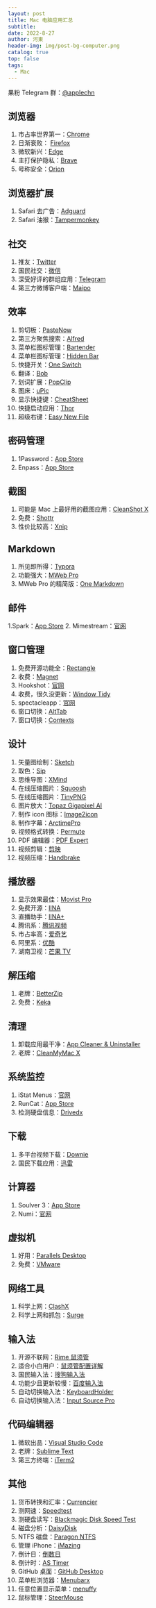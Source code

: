 ```yaml
---
layout: post
title: Mac 电脑应用汇总
subtitle: 
date: 2022-8-27
author: 河東
header-img: img/post-bg-computer.png
catalog: true
top: false
tags:
  - Mac
---
```


果粉 Telegram 群：[@applechn](https://t.me/applechn)

## 浏览器
1. 市占率世界第一：[Chrome](https://www.google.com/intl/zh-CN/chrome/)
2. 日渐衰败： [Firefox](https://www.mozilla.org/zh-CN/firefox/new/) 
3. 微软新兴：[Edge](https://www.microsoftedgeinsider.com/zh-cn/download/) 
4. 主打保护隐私：[Brave](https://brave.com/zh/)
5. 号称安全：[Orion](https://browser.kagi.com/)

## 浏览器扩展
1. Safari 去广告：[Adguard](https://apps.apple.com/cn/app/adguard-for-safari/id1440147259?mt=12)
2. Safari 油猴：[Tampermonkey](https://apps.apple.com/cn/app/tampermonkey/id1482490089?mt=12)

## 社交
1. 推友：[Twitter](https://apps.apple.com/cn/app/twitter/id1482454543?mt=12) 
2. 国民社交：[微信](https://apps.apple.com/cn/app/微信/id836500024?mt=12) 
3. 深受好评的群组应用：[Telegram](https://apps.apple.com/cn/app/telegram/id747648890?mt=12)
4. 第三方微博客户端：[Maipo](https://apps.apple.com/cn/app/maipo-for-微博/id789066512?mt=12)

## 效率
1. 剪切板：[PasteNow](https://apps.apple.com/cn/app/pastenow-剪贴板工具/id1552536109?mt=12)
2. 第三方聚焦搜索：[Alfred](https://www.alfredapp.com/)
3. 菜单栏图标管理：[Bartender ](https://www.macbartender.com/Bartender4/)
4. 菜单栏图标管理：[Hidden Bar](https://apps.apple.com/cn/app/hidden-bar/id1452453066?mt=12)
5. 快捷开关：[One Switch](https://fireball.studio/oneswitch/)
6. 翻译：[Bob](https://apps.apple.com/cn/app/bob-翻译和-ocr-工具/id1630034110?mt=12)
7. 划词扩展：[PopClip](https://apps.apple.com/cn/app/popclip/id445189367?mt=12)
8. 图床：[uPic](https://apps.apple.com/cn/app/upic-强大的图床工具/id1549159979?mt=12)
9. 显示快捷键：[CheatSheet](https://www.mediaatelier.com/CheatSheet/)
10. 快捷启动应用：[Thor](https://apps.apple.com/cn/app/thor/id1120999687?mt=12)
11. 超级右键：[Easy New File](https://apps.apple.com/cn/app/easy-new-file/id1162194131?mt=12)

## 密码管理
1. 1Password：[App Store](https://apps.apple.com/cn/app/1password-7-password-manager/id1333542190?mt=12) 
2. Enpass：[App Store](https://apps.apple.com/cn/app/enpass-password-manager/id732710998?mt=12)

## 截图
1. 可能是 Mac 上最好用的截图应用：[CleanShot X](https://cleanshot.com/)
2. 免费：[Shottr](https://shottr.cc/)
3. 性价比较高：[Xnip](https://apps.apple.com/cn/app/xnip-截图-标注/id1221250572?mt=12)

## Markdown
1. 所见即所得：[Typora](https://www.typora.io/)
2. 功能强大：[MWeb Pro](https://apps.apple.com/cn/app/mweb-pro/id1403919533?mt=12)
3. MWeb Pro 的精简版：[One Markdown](https://apps.apple.com/cn/app/one-markdown/id1507139439) 

## 邮件
1.Spark：[App Store](https://apps.apple.com/cn/app/spark-readdle-出品的邮箱应用/id1176895641?mt=12)
2. Mimestream：[官网](https://mimestream.com)

## 窗口管理
1. 免费开源功能全：[Rectangle](https://github.com/rxhanson/Rectangle/releases)
2. 收费：[Magnet](https://apps.apple.com/cn/app/magnet/id441258766?mt=12)
3. Hookshot：[官网](https://hookshot.app/)
4. 收费，很久没更新：[Window Tidy](https://apps.apple.com/cn/app/window-tidy/id456609775?mt=12)
5. spectacleapp：[官网](https://www.spectacleapp.com/)
6. 窗口切换：[AltTab](https://github.com/lwouis/alt-tab-macos)
7. 窗口切换：[Contexts](https://contexts.co/)

## 设计
1. 矢量图绘制：[Sketch](https://www.sketch.com/)
2. 取色：[Sip](https://sipapp.io/)
3. 思维导图：[XMind](https://www.xmind.cn/)
4. 在线压缩图片：[Squoosh](https://squoosh.app/)
5. 在线压缩图片：[TinyPNG](https://tinypng.com/)
6. 图片放大：[Topaz Gigapixel AI](https://topazlabs.com/gigapixel-ai/)
7. 制作 icon 图标：[Image2icon](https://apps.apple.com/cn/app/image2icon-制作自己的图标/id992115977?mt=12)
8. 制作字幕：[ArctimePro](http://arctime.cn/download.html)
9. 视频格式转换：[Permute](https://software.charliemonroe.net/permute/)
10. PDF 编辑器：[PDF Expert ](https://pdfexpert.com/)
11. 视频剪辑：[剪映](https://apps.apple.com/cn/app/剪映专业版/id1529999940?mt=12)
12. 视频压缩：[Handbrake ](https://handbrake.fr/)

## 播放器
1. 显示效果最佳：[Movist Pro](https://movistprime.com/)
2. 免费开源：[IINA](https://iina.io/)
3. 直播助手：[IINA+](https://github.com/xjbeta/iina-plus)
4. 腾讯系：[腾讯视频](https://apps.apple.com/cn/app/腾讯视频-不负好时光/id1231336508?mt=12)
5. 市占率高：[爱奇艺](https://apps.apple.com/cn/app/爱奇艺-二十不惑2全网首播/id1012296988?mt=12)
6. 阿里系：[优酷](https://apps.apple.com/cn/app/优酷/id1014945607?mt=12)
7. 湖南卫视：[芒果 TV](https://apps.apple.com/cn/app/芒果tv-中餐厅6热播中/id1462725166?mt=12)

## 解压缩
1. 老牌：[BetterZip](https://www.macitbetter.com/)
2. 免费：[Keka](https://www.keka.io/en/)

## 清理
1. 卸载应用最干净：[App Cleaner & Uninstaller](https://nektony.com/mac-app-cleaner)
2. 老牌：[CleanMyMac X](https://macpaw.com/cleanmymac)

## 系统监控
1. iStat Menus：[官网](https://bjango.com/mac/istatmenus/)
2. RunCat：[App Store](https://apps.apple.com/cn/app/runcat/id1429033973?mt=12)
3. 检测硬盘信息：[Drivedx](https://binaryfruit.com/drivedx)

## 下载
1. 多平台视频下载：[Downie](https://software.charliemonroe.net/downie/)
2. 国民下载应用：[迅雷](https://www.xunlei.com/)

## 计算器
1. Soulver 3：[App Store](https://apps.apple.com/cn/app/soulver-3/id1508732804?mt=12)
2. Numi：[官网](https://numi.app/)

## 虚拟机
1. 好用：[Parallels Desktop](https://www.parallels.com/)
2. 免费：[VMware](https://www.vmware.com/cn/products/fusion.html)

## 网络工具
1. 科学上网：[ClashX](https://github.com/yichengchen/clashX)
2. 科学上网和抓包：[Surge](https://nssurge.com/)

## 输入法
1. 开源不联网：[Rime 鼠须管](https://rime.im/)
2. 适合小白用户：[鼠须管配置详解](https://github.com/ssnhd/rime)
3. 国民输入法：[搜狗输入法](https://pinyin.sogou.com/mac/)
4. 功能少且更新较慢：[百度输入法](https://srf.baidu.com/input/mac.html)
5. 自动切换输入法：[KeyboardHolder](https://github.com/leaves615/KeyboardHolder)
6. 自动切换输入法：[Input Source Pro](https://inputsource.pro/zh-CN)

## 代码编辑器
1. 微软出品：[Visual Studio Code](https://code.visualstudio.com/)
2. 老牌：[Sublime Text](http://www.sublimetext.com/)
3. 第三方终端：[iTerm2](https://iterm2.com)

## 其他
1. 货币转换和汇率：[Currencier ](https://apps.apple.com/cn/app/currencier-货币转换器和汇率/id1150106962?mt=12)
2. 测网速：[Speedtest](https://apps.apple.com/cn/app/speedtest-by-ookla/id1153157709?mt=12)
3. 测硬盘读写：[Blackmagic Disk Speed Test](https://apps.apple.com/cn/app/blackmagic-disk-speed-test/id425264550?mt=12)
4. 磁盘分析：[DaisyDisk](https://daisydiskapp.com/)
5. NTFS 磁盘：[Paragon NTFS](https://www.paragon-software.com/home/ntfs-mac/)
6. 管理 iPhone：[iMazing ](https://imazing.com/zh)
7. 倒计日：[倒数日](https://apps.apple.com/cn/app/倒数日-days-matter-for-desktop/id494500492?mt=12)
8. 倒计时：[AS Timer](https://apps.apple.com/cn/app/as-timer/id512464723?mt=12)
9. GitHub 桌面：[GitHub Desktop](https://desktop.github.com/)
10. 菜单栏浏览器：[Menubarx](https://apps.apple.com/cn/app/menubarx/id1575588022?mt=12)
11. 任意位置显示菜单：[menuffy](https://zaru.github.io/menuffy/index_en.html)
12. 鼠标管理：[SteerMouse](https://plentycom.jp/en/steermouse/)